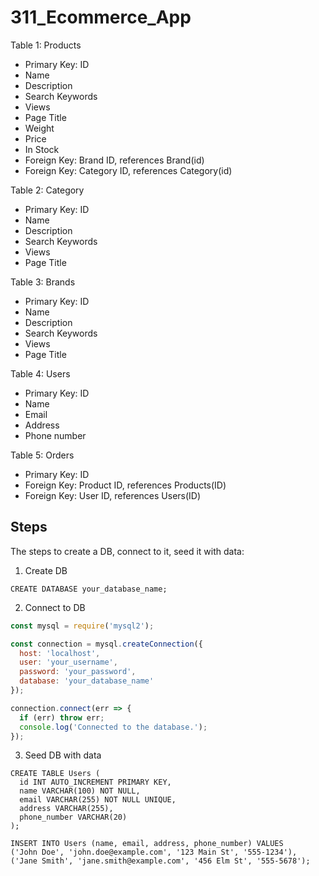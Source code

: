 # 311_Ecommerce_App

Table 1: Products
- Primary Key: ID 
- Name
- Description
- Search Keywords
- Views
- Page Title
- Weight
- Price
- In Stock
- Foreign Key: Brand ID, references Brand(id)
- Foreign Key: Category ID, references Category(id)

Table 2: Category
- Primary Key: ID
- Name
- Description
- Search Keywords
- Views
- Page Title


Table 3: Brands 
- Primary Key: ID
- Name
- Description
- Search Keywords
- Views
- Page Title


Table 4: Users 
- Primary Key: ID
- Name
- Email
- Address
- Phone number

Table 5: Orders
- Primary Key: ID
- Foreign Key: Product ID, references Products(ID)
- Foreign Key: User ID, references Users(ID)

## Steps 

The steps to create a DB, connect to it, seed it with data:

1. Create DB

```
CREATE DATABASE your_database_name;
```

2. Connect to DB

```js
const mysql = require('mysql2');

const connection = mysql.createConnection({
  host: 'localhost',
  user: 'your_username',
  password: 'your_password',
  database: 'your_database_name'
});

connection.connect(err => {
  if (err) throw err;
  console.log('Connected to the database.');
});
```

3. Seed DB with data

```
CREATE TABLE Users (
  id INT AUTO_INCREMENT PRIMARY KEY,
  name VARCHAR(100) NOT NULL,
  email VARCHAR(255) NOT NULL UNIQUE,
  address VARCHAR(255),
  phone_number VARCHAR(20)
);

INSERT INTO Users (name, email, address, phone_number) VALUES
('John Doe', 'john.doe@example.com', '123 Main St', '555-1234'),
('Jane Smith', 'jane.smith@example.com', '456 Elm St', '555-5678');
```

